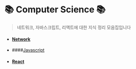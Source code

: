 # 📚 Computer Science 📚

> 네트워크, 자바스크립트, 리액트에 대한 지식 정리 모음집입니다
 
- #### [Network](https://github.com/cs-interview-study/seohee/tree/main/Network)
- ####[Javascript](https://github.com/cs-interview-study/seohee/tree/main/JavaScript)
- ####   [React](https://github.com/cs-interview-study/seohee/tree/main/React)

